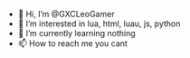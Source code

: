 - 👋 Hi, I’m @GXCLeoGamer
- 👀 I’m interested in lua, html, luau, js, python
- 🌱 I’m currently learning nothing
- 📫 How to reach me you cant

<!---
GXCLeoGamer/GXCLeoGamer is a ✨ special ✨ repository because its `README.md` (this file) appears on your GitHub profile.
You can click the Preview link to take a look at your changes.
--->
